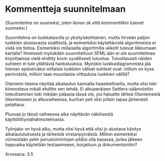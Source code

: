 # Kommentteja suunnitelmaan

*(Suunnitelma on suomeksi, joten lienee ok että kommentitkin tulevat suomeksi.)*

Suunnitelma on luokkatasolla jo yksityiskohtainen, mutta hirveän paljon luokkien alustavasta sisällöstä, ja esimerkiksi käytettävistä algoritmeista ei vielä ole tietoa. Esimerkiksi millaisella algoritmilla ukkelit tulevat liikkumaan kartalla? Ilmeisesti myöskään suunniteltuun SFML:ään ei ole suunnitelmaa kirjoittaessa vielä ehditty kovin syvällisesti tutustua. Toivottavasti näiden suhteen ei tule yllättäviä hankaluuksia. Myöskin luokkadiagrammista jää hieman epäselväksi millaisia luokkien väliset suhteet ovat: milloin on kyse perinnästä, milloin taas muunlaisia viittauksia luokkien välillä?

Otaniemi-teema näyttää aikataulun kannalta haasteelliselta, mutta olisi toki kiinnostava mikäli ehditte sen tehdä. Ei alkuperäisen Settlers-säännöstön toteuttaminen toki mikään pääasia tässä ole, jos haluatte lähteä Otaniemestä liikenteeseen jo alkuvaiheessa, kunhan peli olisi jollain tapaa järkevästi pelattava.

Plussaa jo tässä vaiheessa aika näyttävän näköisestä käyttöliittymähahmotelmasta.

Työnjako on hyvä alku, mutta olisi hyvä että olisi jo alustava käsitys aikataulutuksesta ja tärkeistä virstanpylväistä. Milloin esimerkiksi viimeistään pelin perustoimintojen pitäisi olla kasassa, jonka jälkeen loppuaika käytetään testaamiseen, korjailuun ja dokumentointiin?

Arvosana: 3.5
